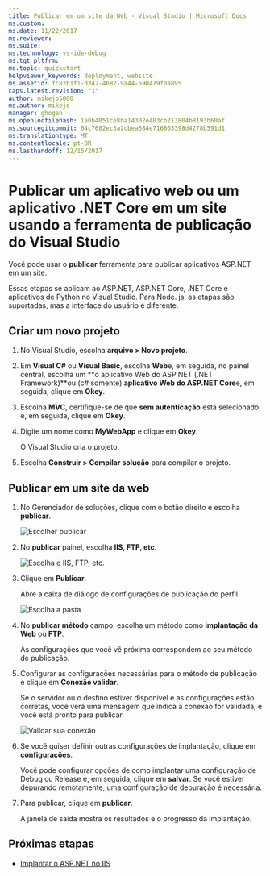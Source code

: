 ```yaml
---
title: Publicar em um site da Web - Visual Studio | Microsoft Docs
ms.custom: 
ms.date: 11/22/2017
ms.reviewer: 
ms.suite: 
ms.technology: vs-ide-debug
ms.tgt_pltfrm: 
ms.topic: quickstart
helpviewer_keywords: deployment, website
ms.assetid: fc82b1f1-d342-4b82-9a44-590479f0a895
caps.latest.revision: "1"
author: mikejo5000
ms.author: mikejo
manager: ghogen
ms.openlocfilehash: 1a0b4051ce8ba14302e403cb213804b8193b60af
ms.sourcegitcommit: 64c7682ec3a2cbea684e716803398d4278b591d1
ms.translationtype: MT
ms.contentlocale: pt-BR
ms.lasthandoff: 12/15/2017
---
```

# <a name="publish-a-web-app-or-a-net-core-app-to-a-web-site-using-the-visual-studio-publish-tool"></a>Publicar um aplicativo web ou um aplicativo .NET Core em um site usando a ferramenta de publicação do Visual Studio

Você pode usar o **publicar** ferramenta para publicar aplicativos ASP.NET em um site.

Essas etapas se aplicam ao ASP.NET, ASP.NET Core, .NET Core e aplicativos de Python no Visual Studio. Para Node. js, as etapas são suportadas, mas a interface do usuário é diferente.

## <a name="create-a-new-project"></a>Criar um novo projeto 

1. No Visual Studio, escolha **arquivo > Novo projeto**.

1. Em **Visual C#** ou **Visual Basic**, escolha **Web**e, em seguida, no painel central, escolha um **o aplicativo Web do ASP.NET (.NET Framework)**ou (c# somente) **aplicativo Web do ASP.NET Core**e, em seguida, clique em **Okey**.

1. Escolha **MVC**, certifique-se de que **sem autenticação** está selecionado e, em seguida, clique em **Okey**.

1. Digite um nome como **MyWebApp** e clique em **Okey**.

    O Visual Studio cria o projeto.

1. Escolha **Construir > Compilar solução** para compilar o projeto.

## <a name="publish-to-a-web-site"></a>Publicar em um site da web

1. No Gerenciador de soluções, clique com o botão direito e escolha **publicar**.

    ![Escolher publicar](../deployment/media/quickstart-publish-aspnet.png "escolher publicar")

1. No **publicar** painel, escolha **IIS, FTP, etc**.

    ![Escolha o IIS, FTP, etc.](../deployment/media/quickstart-publish-iis-ftp.png "escolha IIS, FTP, etc.")

1. Clique em **Publicar**.

    Abre a caixa de diálogo de configurações de publicação do perfil.

    ![Escolha a pasta](../deployment/media/quickstart-publish-settings-web.png "Escolher pasta")

1. No **publicar método** campo, escolha um método como **implantação da Web** ou **FTP**.

    As configurações que você vê próxima correspondem ao seu método de publicação.

1. Configurar as configurações necessárias para o método de publicação e clique em **Conexão validar**.

    Se o servidor ou o destino estiver disponível e as configurações estão corretas, você verá uma mensagem que indica a conexão for validada, e você está pronto para publicar.

    ![Validar sua conexão](../deployment/media/quickstart-publish-web-deploy.png "validar sua conexão")

1. Se você quiser definir outras configurações de implantação, clique em **configurações**.

    Você pode configurar opções de como implantar uma configuração de Debug ou Release e, em seguida, clique em **salvar**. Se você estiver depurando remotamente, uma configuração de depuração é necessária.

1. Para publicar, clique em **publicar**.

    A janela de saída mostra os resultados e o progresso da implantação.

## <a name="next-steps"></a>Próximas etapas

- [Implantar o ASP.NET no IIS](https://docs.microsoft.com/en-us/iis/get-started/whats-new-in-iis-8/iis-80-using-aspnet-35-and-aspnet-45)
